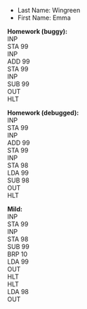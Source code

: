 * Last Name: Wingreen
* First Name: Emma

**Homework (buggy):** \
INP \
STA 99 \
INP \
ADD 99 \
STA 99 \
INP \
SUB 99 \
OUT \
HLT


**Homework (debugged):** \
INP \
STA 99 \
INP \
ADD 99 \
STA 99 \
INP \
STA 98 \
LDA 99 \
SUB 98 \
OUT \
HLT


**Mild:** \
INP \
STA 99 \
INP \
STA 98 \
SUB 99 \
BRP 10 \
LDA 99 \
OUT \
HLT \
HLT \
LDA 98 \
OUT
